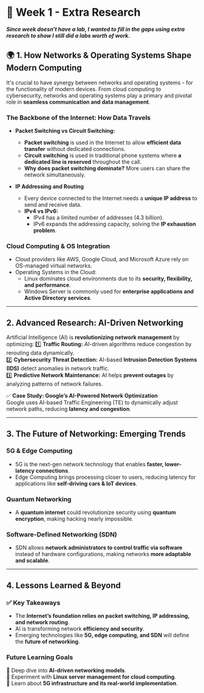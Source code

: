 # 📌 Week 1 - Extra Research  
*__Since week doesn't have a lab, I wanted to fill in the gaps using extra research to show I still did a labs worth of work.__*

## 🌍 1. How Networks & Operating Systems Shape Modern Computing  

It's crucial to have synergy between networks and operating systems - for the functionality of modern devices. From cloud computing to cybersecurity, networks and operating systems play a primary and pivotal role in **seamless communication and data management**.

### The Backbone of the Internet: How Data Travels  
- **Packet Switching vs Circuit Switching:**  
  - **Packet switching** is used in the Internet to allow **efficient data transfer** without dedicated connections.  
  - **Circuit switching** is used in traditional phone systems where **a dedicated line is reserved** throughout the call.  
  - **Why does packet switching dominate?** More users can share the network simultaneously.  

- **IP Addressing and Routing**  
  - Every device connected to the Internet needs a **unique IP address** to send and receive data.  
  - **IPv4 vs IPv6:**  
    - IPv4 has a limited number of addresses (4.3 billion).  
    - IPv6 expands the addressing capacity, solving the **IP exhaustion problem**.  

### Cloud Computing & OS Integration  
- Cloud providers like AWS, Google Cloud, and Microsoft Azure rely on OS-managed virtual networks.  
- Operating Systems in the Cloud:
  - Linux dominates cloud environments due to its **security, flexibility, and performance**.  
  - Windows Server is commonly used for **enterprise applications and Active Directory services**.  

---

## 2. Advanced Research: AI-Driven Networking  

Artificial Intelligence (AI) is **revolutionizing network management** by optimizing:
1️⃣ **Traffic Routing:** AI-driven algorithms reduce congestion by rerouting data dynamically.  
2️⃣ **Cybersecurity Threat Detection:** AI-based **Intrusion Detection Systems (IDS)** detect anomalies in network traffic.  
3️⃣ **Predictive Network Maintenance:** AI helps **prevent outages** by analyzing patterns of network failures.  

✅ **Case Study: Google’s AI-Powered Network Optimization**  
Google uses AI-based Traffic Engineering (TE) to dynamically adjust network paths, reducing **latency and congestion**.  

---

## 3. The Future of Networking: Emerging Trends  

### 5G & Edge Computing  
- 5G is the next-gen network technology that enables **faster, lower-latency connections**.  
- Edge Computing brings processing closer to users, reducing latency for applications like **self-driving cars & IoT devices**.  

### Quantum Networking  
- A **quantum internet** could revolutionize security using **quantum encryption**, making hacking nearly impossible.  

### Software-Defined Networking (SDN)  
- SDN allows **network administrators to control traffic via software** instead of hardware configurations, making networks **more adaptable and scalable**.  

---

## 4. Lessons Learned & Beyond  

### ✅ Key Takeaways  
- The **Internet’s foundation relies on packet switching, IP addressing, and network routing**.  
- AI is transforming network **efficiency and security**.  
- Emerging technologies like **5G, edge computing, and SDN** will define the **future of networking**.  

### Future Learning Goals  
🔹 Deep dive into **AI-driven networking models**.  
🔹 Experiment with **Linux server management for cloud computing**.  
🔹 Learn about **5G infrastructure and its real-world implementation**.  
